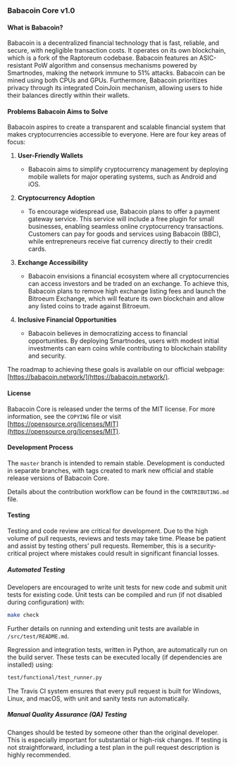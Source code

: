 ### Babacoin Core v1.0

#### What is Babacoin?

Babacoin is a decentralized financial technology that is fast, reliable, and secure, with negligible transaction costs. It operates on its own blockchain, which is a fork of the Raptoreum codebase. Babacoin features an ASIC-resistant PoW algorithm and consensus mechanisms powered by Smartnodes, making the network immune to 51% attacks. Babacoin can be mined using both CPUs and GPUs. Furthermore, Babacoin prioritizes privacy through its integrated CoinJoin mechanism, allowing users to hide their balances directly within their wallets.

#### Problems Babacoin Aims to Solve

Babacoin aspires to create a transparent and scalable financial system that makes cryptocurrencies accessible to everyone. Here are four key areas of focus:

1. **User-Friendly Wallets**
   - Babacoin aims to simplify cryptocurrency management by deploying mobile wallets for major operating systems, such as Android and iOS.

2. **Cryptocurrency Adoption**
   - To encourage widespread use, Babacoin plans to offer a payment gateway service. This service will include a free plugin for small businesses, enabling seamless online cryptocurrency transactions. Customers can pay for goods and services using Babacoin (BBC), while entrepreneurs receive fiat currency directly to their credit cards.

3. **Exchange Accessibility**
   - Babacoin envisions a financial ecosystem where all cryptocurrencies can access investors and be traded on an exchange. To achieve this, Babacoin plans to remove high exchange listing fees and launch the Bitroeum Exchange, which will feature its own blockchain and allow any listed coins to trade against Bitroeum.

4. **Inclusive Financial Opportunities**
   - Babacoin believes in democratizing access to financial opportunities. By deploying Smartnodes, users with modest initial investments can earn coins while contributing to blockchain stability and security.

The roadmap to achieving these goals is available on our official webpage: [https://babacoin.network/](https://babacoin.network/).

#### License

Babacoin Core is released under the terms of the MIT license. For more information, see the `COPYING` file or visit [https://opensource.org/licenses/MIT](https://opensource.org/licenses/MIT).

#### Development Process

The `master` branch is intended to remain stable. Development is conducted in separate branches, with tags created to mark new official and stable release versions of Babacoin Core.

Details about the contribution workflow can be found in the `CONTRIBUTING.md` file.

#### Testing

Testing and code review are critical for development. Due to the high volume of pull requests, reviews and tests may take time. Please be patient and assist by testing others’ pull requests. Remember, this is a security-critical project where mistakes could result in significant financial losses.

##### Automated Testing

Developers are encouraged to write unit tests for new code and submit unit tests for existing code. Unit tests can be compiled and run (if not disabled during configuration) with:
```bash
make check
```
Further details on running and extending unit tests are available in `/src/test/README.md`.

Regression and integration tests, written in Python, are automatically run on the build server. These tests can be executed locally (if dependencies are installed) using:
```bash
test/functional/test_runner.py
```

The Travis CI system ensures that every pull request is built for Windows, Linux, and macOS, with unit and sanity tests run automatically.

##### Manual Quality Assurance (QA) Testing

Changes should be tested by someone other than the original developer. This is especially important for substantial or high-risk changes. If testing is not straightforward, including a test plan in the pull request description is highly recommended.

